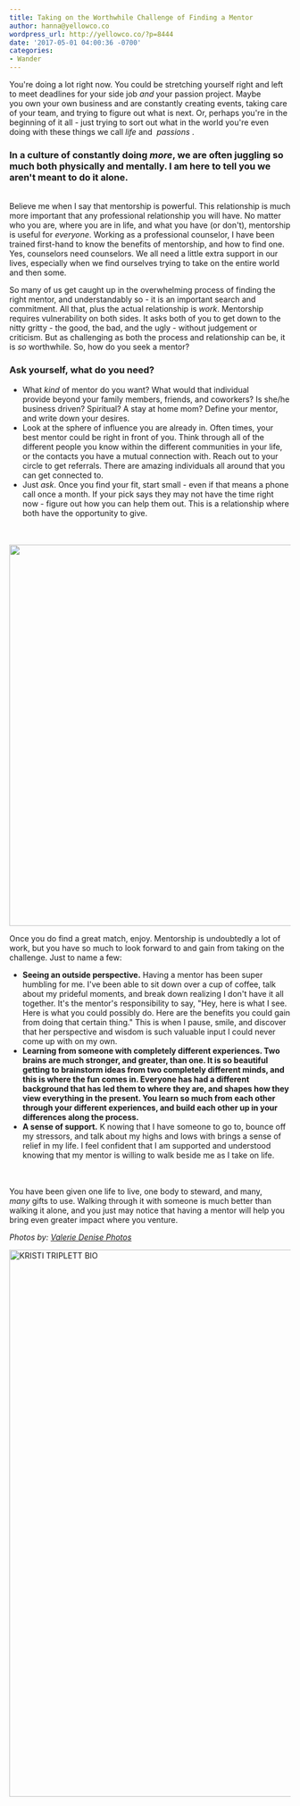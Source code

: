 ```yaml
---
title: Taking on the Worthwhile Challenge of Finding a Mentor
author: hanna@yellowco.co
wordpress_url: http://yellowco.co/?p=8444
date: '2017-05-01 04:00:36 -0700'
categories:
- Wander
---
```

<p> You're doing a lot right now. You could be&nbsp;stretching yourself right and left to meet deadlines for your side job <em>and</em>&nbsp;your passion project. Maybe you&nbsp;own your own business and are constantly creating events, taking care of your team, and trying to figure out what is next. Or, perhaps you're in the beginning of it all - just trying to sort out what in the world you're even doing with these things we call  <i> life </i>  and&nbsp; <i> passions </i> . </p>
<h3><strong>In a culture of constantly&nbsp;doing <em>more</em>, we are often&nbsp;juggling&nbsp;so much both physically and mentally. I am here to tell you we aren't meant to do it alone. </strong></h3><br />
 Believe me when I say that mentorship is powerful. This relationship is much more important that any professional relationship you will have. No matter who you are, where you are in life, and what you have (or don't), mentorship is useful for <em>everyone</em>. Working as a professional counselor, I have been trained first-hand to know the benefits of mentorship, and how to find one. Yes, counselors need counselors. We all need a little extra support in our lives, especially when we find ourselves trying to take on&nbsp;the entire world and then some.  </p>
<p> So many of us get caught up in the overwhelming process&nbsp;of finding the right mentor, and understandably so - it is an important search and commitment. All that, plus the actual relationship is <em>work</em>.&nbsp;Mentorship requires vulnerability on both sides. It asks&nbsp;both of you to get down to the nitty gritty - the good, the bad, and the ugly - without judgement or criticism. But as challenging as both the process and relationship can be, it is <em>so</em> worthwhile.&nbsp;So, how do you seek a mentor?&nbsp; </p>
<h3><strong>Ask yourself,&nbsp;what do you need? &nbsp;</strong></h3></p>
<ul>
<li style="font-weight: 400;">  What <em>kind</em> of mentor do you want? What would that individual provide&nbsp;beyond your family members, friends, and coworkers? Is she/he business driven? Spiritual? A stay at home mom? Define your mentor, and write down your desires.  &nbsp;</li>
<li style="font-weight: 400;">  Look at the sphere of influence you are already in. Often times, your best mentor could be right in front of you. Think through all of the different people you know within the different communities in your life, or the contacts you have a mutual connection with. Reach out to your circle to get referrals. There are amazing individuals all around that you can get connected to.  &nbsp;</li>
<li style="font-weight: 400;"> Just <em>ask</em>. Once you find your fit, start small - even if that means a phone call once a month. If your pick&nbsp;says they may not have the time right now - figure out how you can help them out. This is a relationship where both have the opportunity to give. </li><br />
</ul><br />
<img class="aligncenter size-full wp-image-8450" src="http://yellowco.co/wp-content/uploads/2017/05/ValerieDenisePhotos-74.jpg" alt="" width="1024" height="683" /></p>
<p>Once you do find a great match, enjoy. Mentorship is undoubtedly a lot of work, but you have so much to look forward to and gain from taking on the challenge. Just to name a few:</p>
<ul>
<li><b>Seeing an outside perspective.</b>    Having a mentor has been super humbling for me. I've been able to sit down over a cup of coffee, talk about my prideful moments, and break down realizing&nbsp;I don't have it all together. It's the mentor's responsibility to say, "Hey, here is what I see. Here is what you could possibly do. Here are the benefits you could gain from doing that certain thing." This is when I pause, smile, and discover that her perspective and wisdom is such valuable input&nbsp;I could never come up with on my own.   &nbsp;</li>
<li><b><b><b>Learning from someone with completely different experiences.  Two brains are much stronger, and greater, than one. It is so beautiful getting to brainstorm ideas from two completely different minds, and this is where the fun comes in. Everyone has had a different background that has led them to where they are, and shapes how they view everything in the present. You&nbsp;learn so much from each other through your different experiences, and&nbsp;build each other up in your differences along the process. </b></b></b>&nbsp;</li>
<li><strong>A sense of support.</strong>&nbsp;K nowing that I have someone to go to, bounce off my stressors, and talk about my highs and lows with brings a sense of relief in my life. I feel confident that I am supported and understood knowing that my mentor is willing to walk beside me as I take on life.&nbsp; </li><br />
</ul><br />
 You have been given one life to live, one body to steward, and many, <em>many</em>&nbsp;gifts to use. Walking through it with someone is much better than walking it alone, and you just may notice that having a mentor will help you bring even greater impact where you venture. </p>
<p><em>Photos by: <a href="http://www.valeriedenisephotos.com/" target="_blank" rel="noopener noreferrer">Valerie Denise Photos</a></em></p>
<p><a href="https://www.instagram.com/kristitriplett/" target="_blank" rel="noopener noreferrer"><img class="aligncenter wp-image-8447 size-full" src="http://yellowco.co/wp-content/uploads/2017/05/KRISTI-TRIPLETT-BIO.jpg" alt="KRISTI TRIPLETT BIO" width="2699" height="980" /></a></p>

